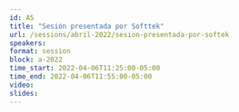 ```yaml
---
id: A5
title: "Sesión presentada por Softtek"
url: /sessions/abril-2022/sesion-presentada-por-softek
speakers:
format: session
block: a-2022
time_start: 2022-04-06T11:25:00-05:00
time_end: 2022-04-06T11:55:00-05:00
video:
slides:
---
```

